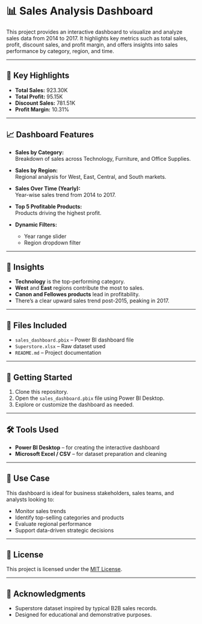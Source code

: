 # 📊 Sales Analysis Dashboard

This project provides an interactive dashboard to visualize and analyze sales data from 2014 to 2017. It highlights key metrics such as total sales, profit, discount sales, and profit margin, and offers insights into sales performance by category, region, and time.

---

## 📌 Key Highlights

- **Total Sales:** 923.30K  
- **Total Profit:** 95.15K  
- **Discount Sales:** 781.51K  
- **Profit Margin:** 10.31%  

---

## 📈 Dashboard Features

- **Sales by Category:**  
  Breakdown of sales across Technology, Furniture, and Office Supplies.

- **Sales by Region:**  
  Regional analysis for West, East, Central, and South markets.

- **Sales Over Time (Yearly):**  
  Year-wise sales trend from 2014 to 2017.

- **Top 5 Profitable Products:**  
  Products driving the highest profit.

- **Dynamic Filters:**  
  - Year range slider  
  - Region dropdown filter  

---

## 🧠 Insights

- **Technology** is the top-performing category.
- **West** and **East** regions contribute the most to sales.
- **Canon and Fellowes products** lead in profitability.
- There’s a clear upward sales trend post-2015, peaking in 2017.

---

## 📂 Files Included

- `sales_dashboard.pbix` – Power BI dashboard file
- `Superstore.xlsx` – Raw dataset used
- `README.md` – Project documentation

---

## 🚀 Getting Started

1. Clone this repository.
2. Open the `sales_dashboard.pbix` file using Power BI Desktop.
3. Explore or customize the dashboard as needed.

---

## 🛠 Tools Used

- **Power BI Desktop** – for creating the interactive dashboard  
- **Microsoft Excel / CSV** – for dataset preparation and cleaning  

---

## 📌 Use Case

This dashboard is ideal for business stakeholders, sales teams, and analysts looking to:

- Monitor sales trends
- Identify top-selling categories and products
- Evaluate regional performance
- Support data-driven strategic decisions

---

## 🧾 License

This project is licensed under the [MIT License](LICENSE).

---

## 🙌 Acknowledgments

- Superstore dataset inspired by typical B2B sales records.
- Designed for educational and demonstrative purposes.

